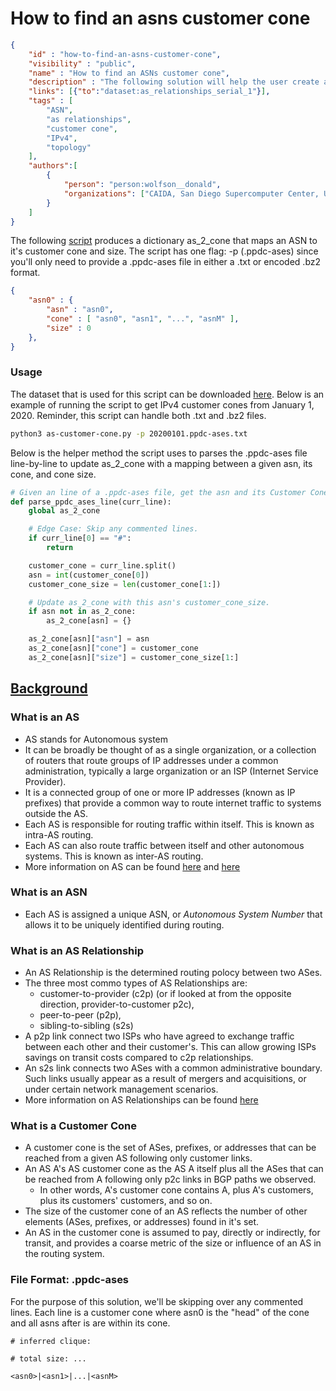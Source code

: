 # How to find an asns customer cone

~~~json
{
    "id" : "how-to-find-an-asns-customer-cone",
    "visibility" : "public",
    "name" : "How to find an ASNs customer cone",
    "description" : "The following solution will help the user create a Python dictionary where the key is a given asn, and the values are the asn, it's customer cone, and customer cone size. This solution and script is usable for IPv4.",
    "links": [{"to":"dataset:as_relationships_serial_1"}],
    "tags" : [
        "ASN",
        "as relationships",
        "customer cone",
        "IPv4",
        "topology"
    ],
    "authors":[
        {
            "person": "person:wolfson__donald",
            "organizations": ["CAIDA, San Diego Supercomputer Center, University of California San Diego"]
        }
    ]
}
~~~
The following [script](as-customer-cone.py) produces a dictionary as_2_cone that maps an ASN to it's customer cone and size. The script has one flag: -p (.ppdc-ases) since you'll only need to provide a .ppdc-ases file in either a .txt or encoded .bz2 format.

~~~json
{
    "asn0" : {
        "asn" : "asn0",
        "cone" : [ "asn0", "asn1", "...", "asnM" ],
        "size" : 0
    },
}
~~~

### Usage

The dataset that is used for this script can be downloaded [here](https://www.caida.org/catalog/datasets/as-relationships/). Below is an example of running the script to get IPv4 customer cones from January 1, 2020. Reminder, this script can handle both .txt and .bz2 files.

~~~bash
python3 as-customer-cone.py -p 20200101.ppdc-ases.txt
~~~

Below is the helper method the script uses to parses the .ppdc-ases file line-by-line to update as_2_cone with a mapping between a given asn, its cone, and cone size.

~~~Python
# Given an line of a .ppdc-ases file, get the asn and its Customer Cone.
def parse_ppdc_ases_line(curr_line):
    global as_2_cone

    # Edge Case: Skip any commented lines.
    if curr_line[0] == "#":
        return

    customer_cone = curr_line.split()
    asn = int(customer_cone[0])
    customer_cone_size = len(customer_cone[1:])

    # Update as_2_cone with this asn's customer_cone_size.
    if asn not in as_2_cone:
        as_2_cone[asn] = {}

    as_2_cone[asn]["asn"] = asn
    as_2_cone[asn]["cone"] = customer_cone
    as_2_cone[asn]["size"] = customer_cone_size[1:]
~~~

## **<ins>Background</ins>**

### What is an AS

- AS stands for Autonomous system
- It can be broadly be thought of as a single organization, or a collection of routers that route groups of IP addresses under a common administration, typically a large organization or an ISP (Internet Service Provider).
- It is a connected group of one or more IP addresses (known as IP prefixes) that provide a common way to route internet traffic to systems outside the AS.
- Each AS is responsible for routing traffic within itself. This is known as intra-AS routing.
- Each AS can also route traffic between itself and other autonomous systems. This is known as inter-AS routing.
- More information on AS can be found [here]( https://www.cs.rutgers.edu/~pxk/352/notes/autonomous_systems.html) and [here](https://catalog.caida.org/details/media/2016_as_intro_topology_windas_intro_topology_wind.pdf)

### What is an ASN

- Each AS is assigned a unique ASN, or *Autonomous System Number* that allows it to be uniquely identified during routing.

### What is an AS Relationship

- An AS Relationship is the determined routing polocy between two ASes.
- The three most commo types of AS Relationships are:
  - customer-to-provider (c2p) (or if looked at from the opposite direction,  provider-to-customer p2c),
  - peer-to-peer (p2p),
  - sibling-to-sibling (s2s)
- A p2p link connect two ISPs who have agreed to exchange traffic between each other and their customer's. This can allow growing ISPs savings on transit costs compared to c2p relationships.
- An s2s link connects two ASes with a common administrative boundary. Such links usually appear as a result of mergers and acquisitions, or under certain network management scenarios.
- More information on AS Relationships can be found [here](https://www.caida.org/catalog/datasets/as-relationships/)

### What is a Customer Cone

- A customer cone is the set of ASes, prefixes, or addresses that can be reached from a given AS following only customer links.
- An AS A's AS customer cone as the AS A itself plus all the ASes that can be reached from A following only p2c links in BGP paths we observed.
  - In other words, A's customer cone contains A, plus A's customers, plus its customers' customers, and so on.
- The size of the customer cone of an AS reflects the number of other elements (ASes,  prefixes, or addresses) found in it's set.
- An AS in the customer cone is assumed to pay, directly or indirectly, for transit, and provides a coarse metric of the size or influence of an AS in the routing system.

### File Format: .ppdc-ases

For the purpose of this solution, we'll be skipping over any commented lines. Each line is a customer cone where asn0 is the "head" of the cone and all asns after is are within its cone.

~~~text
# inferred clique:

# total size: ...

<asn0>|<asn1>|...|<asnM>
~~~
